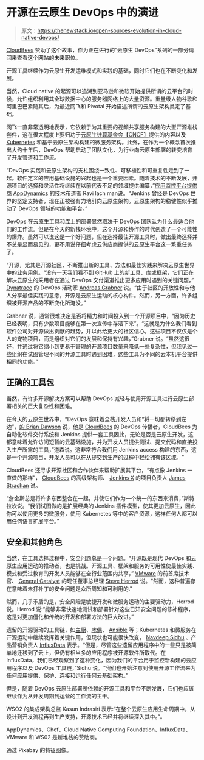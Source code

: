 # 开源在云原生 DevOps 中的演进

> 原文：<https://thenewstack.io/open-sources-evolution-in-cloud-native-devops/>

[CloudBees](https://www.cloudbees.com/) 赞助了这个故事，作为正在进行的“云原生 DevOps”系列的一部分请回来查看这个网站的未来职位。

开源工具继续作为云原生开发运维模式和实践的基础，同时它们也在不断变化和发展。

当然，Cloud native 的起源可以追溯到亚马逊和微软开始提供所谓的云平台的时候，允许组织利用其全球数据中心的服务器网络上的大量资源。重量级人物谷歌和阿里巴巴紧随其后，为最近网飞和 Pivotal 开始描述所谓的云原生架构奠定了基础。

网飞一直非常透明地表示，它依赖于为其重要的视频共享服务构建的大型开源堆栈套件，这在很大程度上要归功于[云原生计算基金会【CNCF】](https://www.cncf.io/)提供的内容以及 [Kubernetes](https://kubernetes.io/) 和基于云原生架构构建的微服务架构。此外，在作为一个概念首次推出大约十年后，DevOps 帮助启动了团队文化，为行业向云原生部署的转变培育了开发管道和工作流。

“DevOps 实践和云原生架构的支柱围绕一致性、可移植性和可重复性走到了一起。软件定义的应用基础设施的兴起也是一个重要因素。随着技术的不断发展，开源项目的选择和灵活性将继续在以前代表不足的领域提供编纂，”[应用监控平台提供商](https://twitter.com/ravilach?lang=en) [AppDynamics](https://www.appdynamics.com/) 的技术布道者 Ravi lach man说。“Jenkins 曾经是 DevOps 世界的坚定支持者，现在正被强有力地引向云原生架构。云原生架构的稳健性似乎推动了 DevOps 领域的功能和平台。”

DevOps 在云原生工具和库上的部署显然取决于 DevOps 团队认为什么最适合他们的工作流。但是在今天的新栈环境中，这个开源和协作的时代创造了一个可能性的爆炸。虽然可以说这是一个好问题，但在选择最佳开源工具时，做出最终选择并不总是显而易见的，更不用说仔细考虑云供应商提供的云原生平台这一繁重任务了。

“开源，尤其是开源社区，不断推出新的工具、方法和最佳实践来解决云原生世界中的业务用例。“没有一天我们看不到 GitHub 上的新工具、库或框架，它们正在解决云原生的采用者在通过 DevOps 交付渠道推出更多应用时遇到的关键问题，” [Dynatrace](https://www.dynatrace.com/) 的 DevOps 活动家 [Andreas Grabner](https://www.linkedin.com/in/grabnerandi/) 说。“由于社区的开放性和与他人分享最佳实践的意愿，开源是云原生运动的核心构件。然而，另一方面，许多组织被开源产品的不断变化所淹没。”

Grabner 说，通常很难决定是否将精力和时间投入到一个开源项目中，“因为历史已经表明，只有少数项目能够在第一次宣传中存活下来”。“这就是为什么我们看到软件公司对开源做出贡献的趋势，并以此给更大的社区信心，这些项目不仅仅是个人的宠物项目，而是组织对它们的发展和保持有兴趣，”Grabner 说。“虽然这很好，并通过将它缩小到更易于管理的开源项目数量来降低一些复杂性，但我见过一些组织在试图管理不同的开源工具时遇到困难，这些工具为不同的云本机平台提供相同的功能。”

## 正确的工具包

当然，有许多开源解决方案可以帮助 DevOps 减轻与使用开源工具进行云原生部署相关的巨大复杂性和困难。

在今天的云原生世界中，“DevOps 意味着全栈开发人员和“将一切都转移到左边”，[的 Brian Dawson](https://www.linkedin.com/in/bvdawson/) 说，他是 [CloudBees](https://www.cloudbees.com/) 的 DevOps 传播者，CloudBees 为自动化软件交付系统和 Jenkins 提供一套工具因此，无论是否是云原生开发，这都意味着允许访问短暂的云基础设施，并为开发人员提供测试、提交代码和直接投入生产所需的工具，”道森说。这非常符合我们用 Jenkins access 构建的东西，这是一个开源项目，开发人员可以在从提交到生产的过程中轻松拥有该区域。"

CloudBees 还寻求开源社区和合作伙伴来帮助扩展其平台，“有点像 Jenkins 一直做的那样”， [CloudBees](https://www.cloudbees.com/) 的高级架构师、 [Jenkins X](https://github.com/jenkins-x) 的项目负责人 [James Strachan](https://www.linkedin.com/in/jstrachan/) 说。

“詹金斯总是将许多东西整合在一起，并使它们作为一个统一的东西来消费，”斯特拉坎说。“我们试图做的是扩展经典的 Jenkins 插件模型，使其更加云原生，因此你可以使用更多的微服务，使用 Kubernetes 等中的客户资源，这样任何人都可以用任何语言扩展平台。”

## 安全和其他角色

当然，在工具选择过程中，安全问题总是一个问题。“开源既是现代 DevOps 和云原生应用运动的推动者，也是挑战。开源工具、框架和服务的可用性使最佳实践、模式和受过教育的开发人员能够在全行业范围内共享，” [VMware](https://www.vmware.com/) 的前首席技术官、 [General Catalyst](https://www.generalcatalyst.com/) 的现任董事总经理 [Steve Herrod](https://www.linkedin.com/in/steveherrod) 说。"然而，这种普遍存在意味着未打补丁的安全问题是众所周知和可利用的."

然而，几乎矛盾的是，安全风险是敏捷开发和微服务运动的主要驱动力，Herrod 说。Herrod 说:“能够非常快速地测试和部署针对这些已知安全问题的修补程序，这是对更加僵化和传统的开发和部署方法的巨大改进。”

遗留的开源驱动的工具链，如[主厨](https://www.chef.io/)、[木偶](https://puppet.com/)、 [Ansible](https://www.ansible.com/) 等；Kubernetes 和微服务在开源运动中继续发挥着关键作用，但现状也可能很快改变， [Navdeep Sidhu](https://www.linkedin.com/in/navdeep) 、产品营销负责人 [InfluxData](https://www.influxdata.com/) 表示。“但是，尽管这些遗留应用程序中的一些只是被简单地迁移到了云上，但仍有相当多的应用程序被开源软件所取代。在 InfluxData，我们已经观察到了这种变化，因为我们的平台用于监控新构建的云应用程序以及 DevOps 工具链，”Sidhu 说。“我们也开始注意到使用开源工作流来为任何应用提供、保护、连接和运行任何云基础架构。”

但是，随着 DevOps 云原生部署所依赖的开源工具和平台不断发展，它们也应该继续作为从开发周期到运营的工作流的主干。

WSO2 的集成架构总监 Kasun Indrasiri 表示:“在整个云原生应用生命周期中，从设计到开发流程再到生产支持，开源技术已经并将继续深入其中。”。

AppDynamics、Chef、Cloud Native Computing Foundation、InfluxData、VMware 和 WS02 是新堆栈的赞助商。

通过 Pixabay 的特征图像。

<svg xmlns:xlink="http://www.w3.org/1999/xlink" viewBox="0 0 68 31" version="1.1"><title>Group</title> <desc>Created with Sketch.</desc></svg>